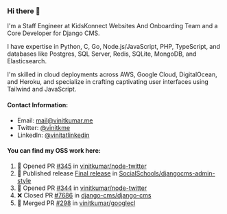 ### Hi there 👋

I'm a Staff Engineer at KidsKonnect Websites And Onboarding Team and a Core Developer for Django CMS.

I have expertise in Python, C, Go, Node.js/JavaScript, PHP, TypeScript, and databases like Postgres, SQL Server, Redis, SQLite, MongoDB, and Elasticsearch. 

I'm skilled in cloud deployments across AWS, Google Cloud, DigitalOcean, and Heroku, and specialize in crafting captivating user interfaces using Tailwind and JavaScript. 

#### Contact Information:

- Email: <a href="mailto:mail@vinitkumar.me">mail@vinitkumar.me</a>
- Twitter: [@vinitkme](https://twitter.com/vinitkme)
- LinkedIn: [@vinitatlinkedin](https://www.linkedin.com/in/vinitatlinkedin/)  

#### You can find my OSS work here:

<!--START_SECTION:activity-->
1. 💪 Opened PR [#345](https://github.com/vinitkumar/node-twitter/pull/345) in [vinitkumar/node-twitter](https://github.com/vinitkumar/node-twitter)
2. 🚀 Published release [Final release](https://github.com/SocialSchools/djangocms-admin-style/releases/tag/v3.3.3) in [SocialSchools/djangocms-admin-style](https://github.com/SocialSchools/djangocms-admin-style)
3. 💪 Opened PR [#344](https://github.com/vinitkumar/node-twitter/pull/344) in [vinitkumar/node-twitter](https://github.com/vinitkumar/node-twitter)
4. ❌ Closed PR [#7686](https://github.com/django-cms/django-cms/pull/7686) in [django-cms/django-cms](https://github.com/django-cms/django-cms)
5. 🎉 Merged PR [#298](https://github.com/vinitkumar/googlecl/pull/298) in [vinitkumar/googlecl](https://github.com/vinitkumar/googlecl)
<!--END_SECTION:activity-->
